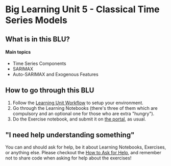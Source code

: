 # Big Learning Unit 5 - Classical Time Series Models


## What is in this BLU?

#### Main topics

- Time Series Components
- SARIMAX
- Auto-SARIMAX and Exogenous Features

## How to go through this BLU

1. Follow the [Learning Unit Workflow](https://github.com/LDSSA/batch-students#learning-unit-workflow) to setup your environment.
1. Go through the Learning Notebooks (there's three of them which are compulsory and an optional one for those who are extra "hungry").
1. Do the Exercise notebook, and submit it on [the portal](https://portal.lisbondatascience.org), as usual.


## "I need help understanding something"

You can and should ask for help, be it about Learning Notebooks, Exercises, or anything else. Please checkout the [How to Ask for Help](https://ldssa.github.io/wiki/Starters%20Academy%20(LDSSA)/How-to-ask-for-and-give-help/), and remember not to share code when asking for help about the exercises! 
